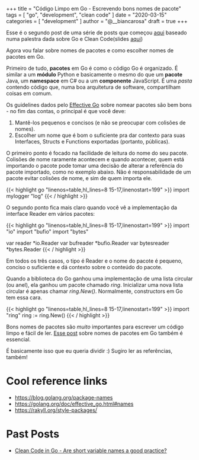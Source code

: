 +++
title = "Código Limpo em Go - Escrevendo bons nomes de pacote"
tags = [
    "go",
    "development",
    "clean code"
]
date = "2020-03-15"
categories = [
    "development"
]
author = "@__biancarosa"
draft = true
+++

Esse é o segundo post de uma série de posts que começou [aqui](hhttps://biancarosa.com.br/pt/posts/go_clean_code_1/) baseado numa palestra dada sobre Go e Clean Code(slides [aqui](https://slides.com/bianca_rosa/go-clean-code))

Agora vou falar sobre nomes de pacotes e como escolher nomes de pacotes em Go.

Primeiro de tudo, **pacotes** em Go é como o código Go é organizado. É similar a um **módulo** Python e basicamente o mesmo do que um **pacote** Java, um **namespace** em C# ou a um **componente** JavaScript. É uma *pasta* contendo código que, numa boa arquitetura de software, compartilham coisas em comum.

Os guidelines dados pelo [Effective Go](https://golang.org/doc/effective_go.html#names) sobre nomear pacotes são bem bons - no fim das contas, o principal é que você deve:

1. Mantê-los pequenos e concisos (e não se preocupar com colisões de nomes).
2. Escolher um nome que é bom o suficiente pra dar contexto para suas Interfaces, Structs e Functions exportadas (portanto, públicas).

O primeiro ponto é focado na facilidade de leitura do nome do seu pacote. Colisões de nome raramente acontecem e quando acontecer, quem está importando o pacote pode tomar uma decisão de alterar a referência do pacote importado, como no exemplo abaixo. Não é responsabilidade de um pacote evitar colisões de nome, e sim de quem importa ele.

{{< highlight go "linenos=table,hl_lines=8 15-17,linenostart=199" >}}
import mylogger "log"
{{< / highlight >}}

O segundo ponto fica mais claro quando você vê a implementação da interface Reader em vários pacotes:

{{< highlight go "linenos=table,hl_lines=8 15-17,linenostart=199" >}}
import "io"
import "bufio"
import "bytes"

var reader *io.Reader
var bufreader *bufio.Reader
var bytesreader *bytes.Reader
{{< / highlight >}}

Em todos os três casos, o tipo é Reader e o nome do pacote é pequeno, conciso o suficiente e dá contexto sobre o conteúdo do pacote.

Quando a biblioteca do Go ganhou uma implementação de uma lista circular (ou anel), ela ganhou um pacote chamado *ring*. Inicializar uma nova lista circular é apenas chamar *ring.New()*. Normalmente, constructors em Go tem essa cara.

{{< highlight go "linenos=table,hl_lines=8 15-17,linenostart=199" >}}
import "ring"
ring := ring.New()
{{< / highlight >}}

Bons nomes de pacotes são *muito* importantes para escrever um código limpo e fácil de ler. [Esse post](https://blog.golang.org/package-names) sobre nomes de pacotes em Go também é essencial.

É basicamente isso que eu queria dividir :) Sugiro ler as referências, também!

# Cool reference links

- https://blog.golang.org/package-names
- https://golang.org/doc/effective_go.html#names
- https://rakyll.org/style-packages/

# Past Posts

- [Clean Code in Go - Are short variable names a good practice?](../go_clean_code_1/)